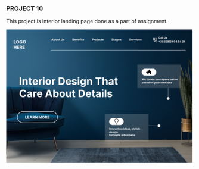 ### PROJECT 10

This project is interior landing page done as a part of assignment.

![Project 01 Image](./10.png)
